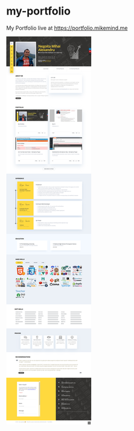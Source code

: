 # my-portfolio
My Portfolio live at https://portfolio.mikemind.me

![Mike Mind Portfolio](https://github.com/webwealthme/my-portfolio/blob/master/mike-mind-portfolio.png)
